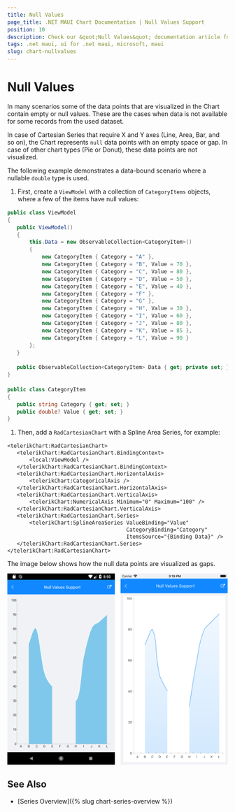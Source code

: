 ```yaml
---
title: Null Values
page_title: .NET MAUI Chart Documentation | Null Values Support
position: 10
description: Check our &quot;Null Values&quot; documentation article for Telerik Chart for .NET MAUI.
tags: .net maui, ui for .net maui, microsoft, maui
slug: chart-nullvalues
---
```


# Null Values

In many scenarios some of the data points that are visualized in the Chart contain empty or null values. These are the cases when data is not available for some records from the used dataset.

In case of Cartesian Series that require X and Y axes (Line, Area, Bar, and so on), the Chart represents `null` data points with an empty space or gap. In case of other chart types (Pie or Donut), these data points are not visualized.

The following example demonstrates a data-bound scenario where a nullable `double` type is used.

1. First, create a `ViewModel` with a collection of `CategoryItems` objects, where a few of the items have null values:

 ```C#
public class ViewModel
{
    public ViewModel()
    {
        this.Data = new ObservableCollection<CategoryItem>()
        {
            new CategoryItem { Category = "A" },
            new CategoryItem { Category = "B", Value = 70 },
            new CategoryItem { Category = "C", Value = 80 },
            new CategoryItem { Category = "D", Value = 50 },
            new CategoryItem { Category = "E", Value = 40 },
            new CategoryItem { Category = "F" },
            new CategoryItem { Category = "G" },
            new CategoryItem { Category = "H", Value = 30 },
            new CategoryItem { Category = "I", Value = 60 },
            new CategoryItem { Category = "J", Value = 80 },
            new CategoryItem { Category = "K", Value = 85 },
            new CategoryItem { Category = "L", Value = 90 }
        };
    }

    public ObservableCollection<CategoryItem> Data { get; private set; }
}

public class CategoryItem
{
    public string Category { get; set; }
    public double? Value { get; set; }
}
 ```

1. Then, add a `RadCartesianChart` with a Spline Area Series, for example:

 ```XAML
<telerikChart:RadCartesianChart>
    <telerikChart:RadCartesianChart.BindingContext>
        <local:ViewModel />
    </telerikChart:RadCartesianChart.BindingContext>
    <telerikChart:RadCartesianChart.HorizontalAxis>
        <telerikChart:CategoricalAxis />
    </telerikChart:RadCartesianChart.HorizontalAxis>
    <telerikChart:RadCartesianChart.VerticalAxis>
        <telerikChart:NumericalAxis Minimum="0" Maximum="100" />
    </telerikChart:RadCartesianChart.VerticalAxis>
    <telerikChart:RadCartesianChart.Series>
        <telerikChart:SplineAreaSeries ValueBinding="Value"
                                       CategoryBinding="Category"
                                       ItemsSource="{Binding Data}" />
    </telerikChart:RadCartesianChart.Series>
</telerikChart:RadCartesianChart>
 ```

The image below shows how the null data points are visualized as gaps.

![RadCartesianChart NullValues](images/chart-nullvalues.png)

## See Also

- [Series Overview]({% slug chart-series-overview %})
